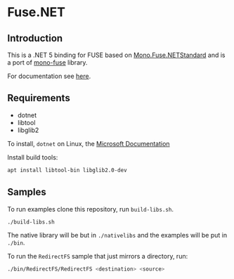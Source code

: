 # Fuse.NET

## Introduction

This is a .NET 5 binding for FUSE based on [Mono.Fuse.NETStandard](https://github.com/alhimik45/Mono.Fuse.NETStandard) and is a port of [mono-fuse](https://github.com/jonpryor/mono-fuse) library.

For documentation see [here](http://www.jprl.com/Projects/mono-fuse/docs/).

## Requirements

- dotnet
- libtool
- libglib2

To install, `dotnet` on Linux, the [Microsoft Documentation](https://docs.microsoft.com/en-us/dotnet/core/install/linux)  

Install build tools:

```bash
apt install libtool-bin libglib2.0-dev
```

## Samples

To run examples clone this repository, run `build-libs.sh`.  

```bash
./build-libs.sh
```

The native library will be but in `./nativelibs` and the examples will be put in `./bin`.

To run the `RedirectFS` sample that just mirrors a directory, run:

```bash
./bin/RedirectFS/RedirectFS <destination> <source>
```
